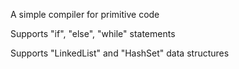 A simple compiler for primitive code

Supports "if", "else", "while" statements

Supports "LinkedList" and "HashSet" data structures
